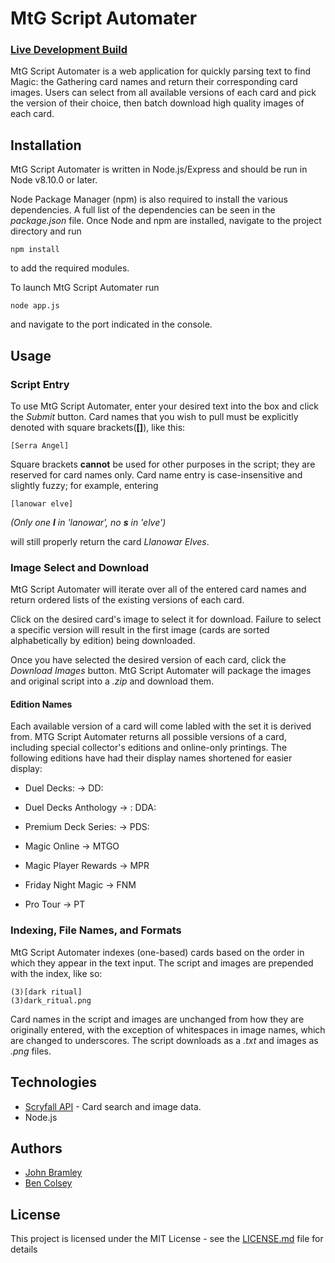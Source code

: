 # MtG Script Automater

### [Live Development Build](http://MtGscript.bramley.design)

MtG Script Automater is a web application for quickly parsing text to find Magic: the Gathering card names and return their corresponding card images. Users can select from all available versions of each card and pick the version of their choice, then batch download high quality images of each card.

## Installation
MtG Script Automater is written in Node.js/Express and should be run in Node v8.10.0 or later.  

Node Package Manager (npm) is also required to install the various dependencies. A full list of the dependencies can be seen in the *package.json* file. Once Node and npm are installed, navigate to the project directory and run 
```
npm install
```
to add the required modules.

To launch MtG Script Automater run
```
node app.js
```
and navigate to the port indicated in the console.

## Usage

### Script Entry
To use MtG Script Automater, enter your desired text into the box and click the *Submit* button. Card names that you wish to pull must be explicitly denoted with square brackets(**[]**), like this:
```
[Serra Angel]
```
Square brackets **cannot** be used for other purposes in the script; they are reserved for card names only. Card name entry is case-insensitive and slightly fuzzy; for example, entering
```
[lanowar elve]
```
*(Only one **l** in 'lanowar', no **s** in 'elve')*

will still properly return the card *Llanowar Elves*.

### Image Select and Download
MtG Script Automater will iterate over all of the entered card names and return ordered lists of the existing versions of each card.

Click on the desired card's image to select it for download. Failure to select a specific version will result in the first image (cards are sorted alphabetically by edition) being downloaded.

Once you have selected the desired version of each card, click the *Download Images* button. MtG Script Automater will package the images and original script into a *.zip* and download them.

#### Edition Names
Each available version of a card will come labled with the set it is derived from. MTG Script Automater returns all possible versions of a card, including special collector's editions and online-only printings. The following editions have had their display names shortened for easier display:

* Duel Decks: &rarr; DD:

* Duel Decks Anthology &rarr; : DDA:

* Premium Deck Series: &rarr; PDS:

* Magic Online &rarr; MTGO

* Magic Player Rewards &rarr; MPR

* Friday Night Magic &rarr; FNM

* Pro Tour &rarr; PT

### Indexing, File Names, and Formats
MtG Script Automater indexes (one-based) cards based on the order in which they appear in the text input. The script and images are prepended with the index, like so:
```
(3)[dark ritual]
(3)dark_ritual.png
```
Card names in the script and images are unchanged from how they are originally entered, with the exception of whitespaces in image names, which are changed to underscores. The script downloads as a *.txt* and images as *.png* files.


## Technologies
* [Scryfall API](https://scryfall.com/docs/api) - Card search and image data.
* Node.js

## Authors
* [John Bramley](https://github.com/bramleyjl)
* [Ben Colsey](https://github.com/BColsey)

## License
This project is licensed under the MIT License - see the [LICENSE.md](LICENSE.md) file for details